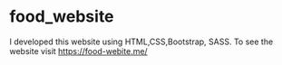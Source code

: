 # food_website
I developed this website using HTML,CSS,Bootstrap, SASS. To see the website visit https://food-webite.me/
